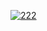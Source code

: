 <a href="https://ibb.co/7xxrtcf4"><img src="https://i.ibb.co/6ccD0hMB/222.png" alt="222" border="0"></a>
